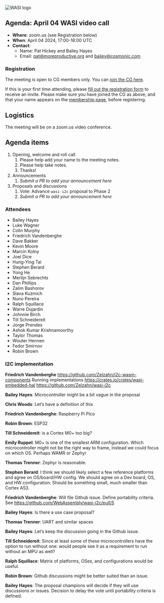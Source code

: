 ![WASI logo](https://raw.githubusercontent.com/WebAssembly/WASI/main/WASI.png)

## Agenda: April 04 WASI video call

- **Where**: zoom.us (see Registration below)
- **When**: April 04 2024, 17:00-18:00 UTC
- **Contact**:
  - Name: Pat Hickey and Bailey Hayes
  - Email: pat@moreproductive.org and bailey@cosmonic.com

### Registration

The meeting is open to CG members only. You can [join the CG here](https://www.w3.org/community/webassembly/).

If this is your first time attending, please [fill out the registration form](https://docs.google.com/forms/d/e/1FAIpQLSdpO6Lp2L_dZ2_oiDgzjKx7pb7s2YYHjeSIyfHWZZGSKoZKWQ/viewform?usp=sf_link) to receive an invite. Please make sure you have joined the CG as above, and that your name appears on the [membership page](https://www.w3.org/community/webassembly/participants), before registering.


## Logistics

The meeting will be on a zoom.us video conference.

## Agenda items

1. Opening, welcome and roll call
    1. Please help add your name to the meeting notes.
    1. Please help take notes.
    1. Thanks!
1. Announcements
    1. _Submit a PR to add your announcement here_
1. Proposals and discussions
    1. Vote: Advance `wasi-i2c` proposal to Phase 2
    3. _Submit a PR to add your announcement here_

### Attendees

- Bailey Hayes
- Luke Wagner
- Colin Murphy
- Friedrich Vandenberghe
- Dave Bakker
- Kevin Moore
- Marcin Kolny
- Joel Dice
- Hung-Ying Tai
- Stephen Berard
- Yong He
- Merlijn Sebrechts
- Dan Phillips
- Zalim Bashorov
- Slava Kuzmich
- Nuno Pereira
- Ralph Squillace
- Warre Dujardin
- Johnnie Birch
- Till Schneidereit
- Jorge Prendes
- Ashok Kumar Krishnamoorthy
- Taylor Thomas
- Wouter Hennen
- Fedor Smirnov
- Robin Brown

### I2C implementation 

**Friedrich Vandenberghe**
https://github.com/Zelzahn/i2c-wasm-components
Running implementations
https://crates.io/crates/wasi-embedded-hal
https://github.com/Zelzahn/wasi-i2c

**Bailey Hayes**: Microcontroller might be a bit vague in the proposal

**Chris Woods**: Let’s have a definition of this

**Friedrich Vandenberghe**: Raspberry Pi Pico

**Robin Brown**: ESP32

**Till Schneidereit**: is a Cortex M0+ too big?

**Emily Ruppel**: M0+ is one of the smallest ARM configuration. Which microcontroller might not be the right way to frame, instead we could focus on which OS. Perhaps WAMR or Zephyr

**Thomas Trenner**: Zephyr is reasonable.

**Stephen Berard**: I think we should likely select a few reference platforms and agree on OS/board/HW config. We should agree on a Dev board, OS, and HW configuration. Should be something small, much smaller than Cortex A53.

**Friedrich Vandenberghe**: Will file Github issue. Define portability criteria. See https://github.com/WebAssembly/wasi-i2c/pull/5

**Bailey Hayes**: Is there a use case proposal?

**Thomas Trenner**: UART and similar spaces

**Bailey Hayes**: Let’s keep the discussion going in the Github issue.

**Till Schneidereit**: Since at least some of these microcontrollers have the option to run without one: would people see it as a requirement to run without an MPU as well?

**Ralph Squillace**: Matrix of platforms, OSes, and configurations would be useful.

**Robin Brown**: Github discussions might be better suited than an issue.

**Bailey Hayes**: The proposal champions will decide if they will use discussions or issues. Decision to delay the vote until portability criteria is defined. 
    
